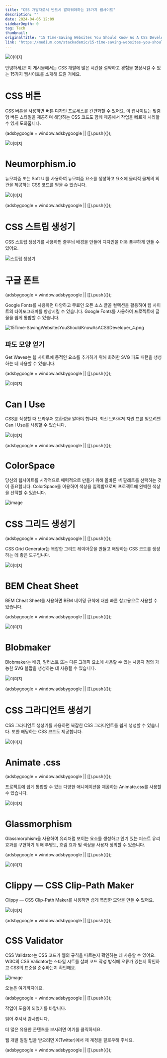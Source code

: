 ```yaml
---
title: "CSS 개발자로서 반드시 알아둬야하는 15가지 웹사이트"
description: ""
date: 2024-04-05 12:09
sidebarDepth: 0
tag: Tech
thumbnail: 
originalTitle: "15 Time-Saving Websites You Should Know As A CSS Developer"
link: "https://medium.com/stackademic/15-time-saving-websites-you-should-know-as-a-css-developer-2f04e745c36c"
---
```



![이미지](./img/15Time-SavingWebsitesYouShouldKnowAsACSSDeveloper_0.png)

안녕하세요! 이 게시물에서는 CSS 개발에 많은 시간을 절약하고 경험을 향상시킬 수 있는 15가지 웹사이트를 소개해 드릴 거에요.

# CSS 버튼

CSS 버튼을 사용하면 버튼 디자인 프로세스를 간편화할 수 있어요. 이 웹사이트는 맞춤형 버튼 스타일을 제공하며 해당하는 CSS 코드도 함께 제공해서 작업을 빠르게 처리할 수 있게 도와줍니다.

<!-- ui-log 수평형 -->
<ins class="adsbygoogle"
  style="display:block"
  data-ad-client="ca-pub-4877378276818686"
  data-ad-slot="9743150776"
  data-ad-format="auto"
  data-full-width-responsive="true"></ins>
<component is="script">
(adsbygoogle = window.adsbygoogle || []).push({});
</component>

![이미지](./img/15Time-SavingWebsitesYouShouldKnowAsACSSDeveloper_1.png)

# Neumorphism.io

뉴모피즘 또는 Soft UI를 사용하여 뉴모피즘 요소를 생성하고 요소에 물리적 물체의 외관을 제공하는 CSS 코드를 얻을 수 있습니다.

![이미지](./img/15Time-SavingWebsitesYouShouldKnowAsACSSDeveloper_2.png)

<!-- ui-log 수평형 -->
<ins class="adsbygoogle"
  style="display:block"
  data-ad-client="ca-pub-4877378276818686"
  data-ad-slot="9743150776"
  data-ad-format="auto"
  data-full-width-responsive="true"></ins>
<component is="script">
(adsbygoogle = window.adsbygoogle || []).push({});
</component>

# CSS 스트립 생성기

CSS 스트립 생성기를 사용하면 줄무늬 배경을 만들어 디자인을 더욱 풍부하게 만들 수 있어요.

![스트립 생성기](./img/15Time-SavingWebsitesYouShouldKnowAsACSSDeveloper_3.png)

# 구글 폰트

<!-- ui-log 수평형 -->
<ins class="adsbygoogle"
  style="display:block"
  data-ad-client="ca-pub-4877378276818686"
  data-ad-slot="9743150776"
  data-ad-format="auto"
  data-full-width-responsive="true"></ins>
<component is="script">
(adsbygoogle = window.adsbygoogle || []).push({});
</component>

Google Fonts를 사용하면 다양하고 무료인 오픈 소스 글꼴 컬렉션을 활용하여 웹 사이트의 타이포그래피를 향상시킬 수 있습니다. Google Fonts를 사용하여 프로젝트에 글꼴을 쉽게 통합할 수 있습니다.

![15Time-SavingWebsitesYouShouldKnowAsACSSDeveloper_4.png](./img/15Time-SavingWebsitesYouShouldKnowAsACSSDeveloper_4.png)

## 파도 모양 얻기

Get Waves는 웹 사이트에 동적인 요소를 추가하기 위해 화려한 SVG 파도 패턴을 생성하는 데 사용할 수 있습니다.

<!-- ui-log 수평형 -->
<ins class="adsbygoogle"
  style="display:block"
  data-ad-client="ca-pub-4877378276818686"
  data-ad-slot="9743150776"
  data-ad-format="auto"
  data-full-width-responsive="true"></ins>
<component is="script">
(adsbygoogle = window.adsbygoogle || []).push({});
</component>

![이미지](./img/15Time-SavingWebsitesYouShouldKnowAsACSSDeveloper_5.png)

# Can I Use

CSS를 작성할 때 브라우저 호환성을 알아야 합니다. 최신 브라우저 지원 표를 얻으려면 Can I Use를 사용할 수 있습니다.

![이미지](./img/15Time-SavingWebsitesYouShouldKnowAsACSSDeveloper_6.png)

<!-- ui-log 수평형 -->
<ins class="adsbygoogle"
  style="display:block"
  data-ad-client="ca-pub-4877378276818686"
  data-ad-slot="9743150776"
  data-ad-format="auto"
  data-full-width-responsive="true"></ins>
<component is="script">
(adsbygoogle = window.adsbygoogle || []).push({});
</component>

# ColorSpace

당신의 웹사이트를 시각적으로 매력적으로 만들기 위해 올바른 색 팔레트를 선택하는 것이 중요합니다. ColorSpace를 이용하여 색상을 입력함으로써 프로젝트에 완벽한 색상을 선택할 수 있습니다.

![image](./img/15Time-SavingWebsitesYouShouldKnowAsACSSDeveloper_7.png)

# CSS 그리드 생성기

<!-- ui-log 수평형 -->
<ins class="adsbygoogle"
  style="display:block"
  data-ad-client="ca-pub-4877378276818686"
  data-ad-slot="9743150776"
  data-ad-format="auto"
  data-full-width-responsive="true"></ins>
<component is="script">
(adsbygoogle = window.adsbygoogle || []).push({});
</component>

CSS Grid Generator는 복잡한 그리드 레이아웃을 만들고 해당하는 CSS 코드를 생성하는 데 좋은 도구입니다.

![이미지](./img/15Time-SavingWebsitesYouShouldKnowAsACSSDeveloper_8.png)

# BEM Cheat Sheet

BEM Cheat Sheet를 사용하면 BEM 네이밍 규칙에 대한 빠른 참고용으로 사용할 수 있습니다.

<!-- ui-log 수평형 -->
<ins class="adsbygoogle"
  style="display:block"
  data-ad-client="ca-pub-4877378276818686"
  data-ad-slot="9743150776"
  data-ad-format="auto"
  data-full-width-responsive="true"></ins>
<component is="script">
(adsbygoogle = window.adsbygoogle || []).push({});
</component>

![이미지](./img/15Time-SavingWebsitesYouShouldKnowAsACSSDeveloper_9.png)

# Blobmaker

Blobmaker는 배경, 일러스트 또는 다른 그래픽 요소에 사용할 수 있는 사용자 정의 가능한 SVG 블랍을 생성하는 데 사용될 수 있습니다.

![이미지](./img/15Time-SavingWebsitesYouShouldKnowAsACSSDeveloper_10.png)

<!-- ui-log 수평형 -->
<ins class="adsbygoogle"
  style="display:block"
  data-ad-client="ca-pub-4877378276818686"
  data-ad-slot="9743150776"
  data-ad-format="auto"
  data-full-width-responsive="true"></ins>
<component is="script">
(adsbygoogle = window.adsbygoogle || []).push({});
</component>

# CSS 그라디언트 생성기

CSS 그라디언트 생성기를 사용하면 복잡한 CSS 그라디언트를 쉽게 생성할 수 있습니다. 또한 해당하는 CSS 코드도 제공합니다.

![이미지](./img/15Time-SavingWebsitesYouShouldKnowAsACSSDeveloper_11.png)

# Animate .css

<!-- ui-log 수평형 -->
<ins class="adsbygoogle"
  style="display:block"
  data-ad-client="ca-pub-4877378276818686"
  data-ad-slot="9743150776"
  data-ad-format="auto"
  data-full-width-responsive="true"></ins>
<component is="script">
(adsbygoogle = window.adsbygoogle || []).push({});
</component>

프로젝트에 쉽게 통합할 수 있는 다양한 애니메이션을 제공하는 Animate.css를 사용할 수 있습니다.

![이미지](./img/15Time-SavingWebsitesYouShouldKnowAsACSSDeveloper_12.png)

# Glassmorphism

Glassmorphism을 사용하여 유리처럼 보이는 요소를 생성하고 인기 있는 퍼스트 유리 효과를 구현하기 위해 투명도, 흐림 효과 및 색상을 사용자 정의할 수 있습니다.

<!-- ui-log 수평형 -->
<ins class="adsbygoogle"
  style="display:block"
  data-ad-client="ca-pub-4877378276818686"
  data-ad-slot="9743150776"
  data-ad-format="auto"
  data-full-width-responsive="true"></ins>
<component is="script">
(adsbygoogle = window.adsbygoogle || []).push({});
</component>


![이미지](./img/15Time-SavingWebsitesYouShouldKnowAsACSSDeveloper_13.png)

# Clippy — CSS Clip-Path Maker

Clippy — CSS Clip-Path Maker를 사용하면 쉽게 복잡한 모양을 만들 수 있어요.

![이미지](./img/15Time-SavingWebsitesYouShouldKnowAsACSSDeveloper_14.png)

<!-- ui-log 수평형 -->
<ins class="adsbygoogle"
  style="display:block"
  data-ad-client="ca-pub-4877378276818686"
  data-ad-slot="9743150776"
  data-ad-format="auto"
  data-full-width-responsive="true"></ins>
<component is="script">
(adsbygoogle = window.adsbygoogle || []).push({});
</component>

# CSS Validator

CSS Validator는 CSS 코드가 웹의 규칙을 따르는지 확인하는 데 사용할 수 있어요. W3C의 CSS Validator는 스타일 시트를 살펴 코드 작성 방식에 오류가 있는지 확인하고 CSS의 표준을 준수하는지 확인해요.

![image](./img/15Time-SavingWebsitesYouShouldKnowAsACSSDeveloper_15.png)

오늘은 여기까지에요.

<!-- ui-log 수평형 -->
<ins class="adsbygoogle"
  style="display:block"
  data-ad-client="ca-pub-4877378276818686"
  data-ad-slot="9743150776"
  data-ad-format="auto"
  data-full-width-responsive="true"></ins>
<component is="script">
(adsbygoogle = window.adsbygoogle || []).push({});
</component>

작업이 도움이 되었기를 바랍니다.

읽어 주셔서 감사합니다.

더 많은 유용한 콘텐츠를 보시려면 여기를 클릭하세요.

웹 개발 일일 팁을 받으려면 X(Twitter)에서 제 계정을 팔로우해 주세요.

<!-- ui-log 수평형 -->
<ins class="adsbygoogle"
  style="display:block"
  data-ad-client="ca-pub-4877378276818686"
  data-ad-slot="9743150776"
  data-ad-format="auto"
  data-full-width-responsive="true"></ins>
<component is="script">
(adsbygoogle = window.adsbygoogle || []).push({});
</component>

